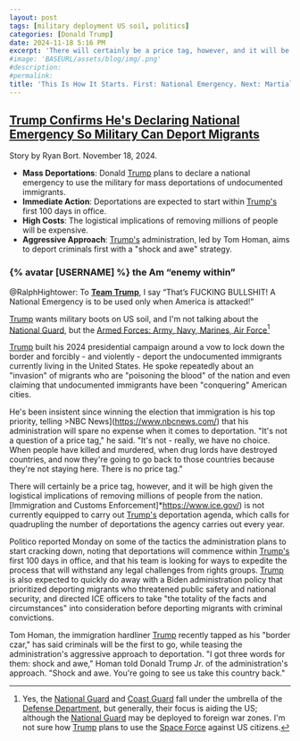 ```yaml
---
layout: post
tags: [military deployment US soil, politics]
categories: [Donald Trump]
date: 2024-11-18 5:16 PM
excerpt: 'There will certainly be a price tag, however, and it will be high given the logistical implications of removing millions of people from the nation.'
#image: 'BASEURL/assets/blog/img/.png'
#description:
#permalink:
title: 'This Is How It Starts. First: National Emergency. Next: Martial Law. Armed Forces Boots On US Soil Face-off With Citizens'
---
```



## [Trump Confirms He's Declaring National Emergency So Military Can Deport Migrants](https://www.rollingstone.com/politics/politics-news/trump-national-emergency-military-deportations-1235169953/)

Story by Ryan Bort. November 18, 2024.

- **Mass Deportations**: Donald [Trump](https://x.com/realdonaldtrump) plans to declare a national emergency to use the military for mass deportations of undocumented immigrants.
- **Immediate Action**: Deportations are expected to start within [Trump's](,https://x.com/realdonaldtrump) first 100 days in office.
- **High Costs**: The logistical implications of removing millions of people will be expensive.
- **Aggressive Approach**: [Trump's](https://x.com/realdonaldtrump) administration, led by Tom Homan, aims to deport criminals first with a "shock and awe" strategy.

### {% avatar [USERNAME] %} the Am “enemy within”

@RalphHightower: To **[Team Trump](https://x.com/realdonaldtrump)**, I say “That’s FUCKING BULLSHIT! A National Emergency is to be used only when America is attacked!”

[Trump](https://x.com/realdonaldtrump) wants military boots on US soil, and I'm not talking about the [National Guard](https://www.nationalguard.mil/), but the [Armed Forces: Army, Navy, Marines, Air Force](https://www.defense.gov/About/our-forces/)[^31]

[^31]: Yes, the [National Guard](http://www.nationalguard.mil/) and [Coast Guard](https://www.uscg.mil/) fall under the umbrella of the [Defense Department](https://defense.gov), but generally, their focus is aiding the US; although the [National Guard](https:www.nationalguard.mil) may be deployed to foreign war zones. I'm not sure how [Trump](https://x.com/realdonaldtrump) plans to use the [Space Force](https://www.spaceforce.mil/) against US citizens.

[Trump](https://x.com/realdonaldtrump) built his 2024 presidential campaign around a vow to lock down the border and forcibly - and violently - deport the undocumented immigrants currently living in the United States. He spoke repeatedly about an "invasion" of migrants who are "poisoning the blood" of the nation and even claiming that undocumented immigrants have been "conquering" American cities.

He's been insistent since winning the election that immigration is his top priority, telling >NBC News](https://www.nbcnews.com/) that his administration will spare no expense when it comes to deportation. "It's not a question of a price tag," he said. "It's not - really, we have no choice. When people have killed and murdered, when drug lords have destroyed countries, and now they're going to go back to those countries because they're not staying here. There is no price tag."

There will certainly be a price tag, however, and it will be high given the logistical implications of removing millions of people from the nation. [Immigration and Customs Enforcement]*https://www.ice.gov/) is not currently equipped to carry out [Trump's](https://x.com/realdonaldtrump) deportation agenda, which calls for quadrupling the number of deportations the agency carries out every year.

Politico reported Monday on some of the tactics the administration plans to start cracking down, noting that deportations will commence within [Trump's](https://x.com/realdonaldtrump) first 100 days in office, and that his team is looking for ways to expedite the process that will withstand any legal challenges from rights groups. [Trump](https://x.com/realdonaldtrump) is also expected to quickly do away with a Biden administration policy that prioritized deporting migrants who threatened public safety and national security, and directed ICE officers to take "the totality of the facts and circumstances" into consideration before deporting migrants with criminal convictions.

Tom Homan, the immigration hardliner [Trump](https://x.com/realdonaldtrump) recently tapped as his "border czar," has said criminals will be the first to go, while teasing the administration's aggressive approach to deportation. "I got three words for them: shock and awe," Homan told Donald Trump Jr. of the administration's approach. "Shock and awe. You're going to see us take this country back."
